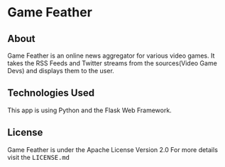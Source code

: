 Game Feather
==============
About
--------------
Game Feather is an online news aggregator for various video games. It takes the RSS Feeds and Twitter streams from the sources(Video Game Devs)
and displays them to the user.

Technologies Used
--------------
This app is using Python and the Flask Web Framework.

License
--------------
Game Feather is under the Apache License Version 2.0
For more details visit the <tt>LICENSE.md</tt>